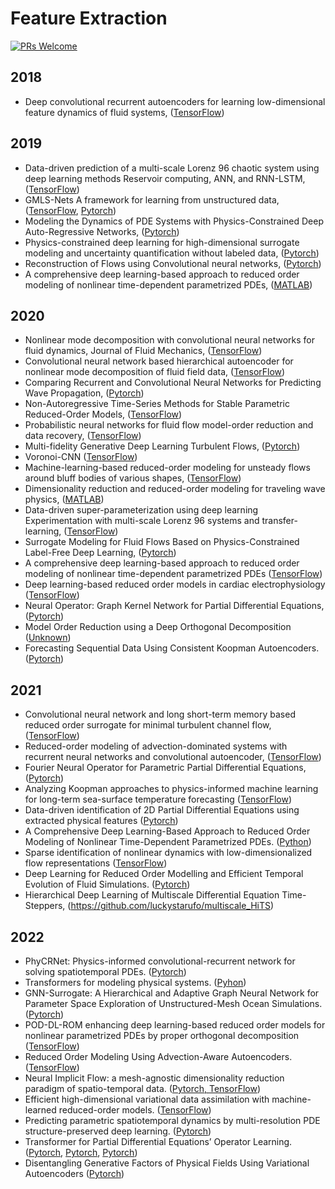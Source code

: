 # Feature Extraction

[![PRs Welcome](https://img.shields.io/badge/PRs-welcome-brightgreen.svg?style=flat-square)](http://makeapullrequest.com)


## 2018
* Deep convolutional recurrent autoencoders for learning low-dimensional feature dynamics of fluid systems, ([TensorFlow](https://github.com/panchgonzalez/nmor))


## 2019
* Data-driven prediction of a multi-scale Lorenz 96 chaotic system using deep learning methods Reservoir computing, ANN, and RNN-LSTM, ([TensorFlow](https://github.com/ashesh6810/RCESN_spatio_temporal))
* GMLS-Nets A framework for learning from unstructured data, ([TensorFlow](https://github.com/rgp62/gmls-nets), [Pytorch](https://github.com/atzberg/gmls-nets))
* Modeling the Dynamics of PDE Systems with Physics-Constrained Deep Auto-Regressive Networks, ([Pytorch](https://github.com/cics-nd/ar-pde-cnn))
* Physics-constrained deep learning for high-dimensional surrogate modeling and uncertainty quantification without labeled data, ([Pytorch](https://github.com/cics-nd/pde-surrogate))
* Reconstruction of Flows using Convolutional neural networks, ([Pytorch](https://github.com/harsha070/Reconstruction-of-Flows))
* A comprehensive deep learning-based approach to reduced order modeling of nonlinear time-dependent parametrized PDEs, ([MATLAB](https://github.com/StefanoPagani/LocalROM))


## 2020
* Nonlinear mode decomposition with convolutional neural networks for fluid dynamics, Journal of Fluid Mechanics, ([TensorFlow](http://kflab.jp/en/index.php?18H03758))
* Convolutional neural network based hierarchical autoencoder for nonlinear mode decomposition of fluid field data, ([TensorFlow](http://kflab.jp/en/index.php?18H03758))
* Comparing Recurrent and Convolutional Neural Networks for Predicting Wave Propagation, ([Pytorch](https://github.com/stathius/wave_propagation))
* Non-Autoregressive Time-Series Methods for Stable Parametric Reduced-Order Models, ([TensorFlow](https://github.com/rmjcs2020/NATSurrogates))
* Probabilistic neural networks for fluid flow model-order reduction and data recovery, ([TensorFlow](https://github.com/Romit-Maulik/Probabilistic_ML_Fluids))
* Multi-fidelity Generative Deep Learning Turbulent Flows, ([Pytorch](https://github.com/zabaras/deep-turbulence))
* Voronoi-CNN ([TensorFlow](https://github.com/kfukami/Voronoi-CNN))
* Machine-learning-based reduced-order modeling for unsteady flows around bluff bodies of various shapes, ([TensorFlow](https://github.com/kazutotess/ML-ROM_Various_Shapes))
* Dimensionality reduction and reduced-order modeling for traveling wave physics, ([MATLAB](https://github.com/mendible/wave_decomposition))
* Data-driven super-parameterization using deep learning Experimentation with multi-scale Lorenz 96 systems and transfer-learning, ([TensorFlow](https://github.com/ashesh6810/Data-driven-super-parametrization-with-deep-learning))
* Surrogate Modeling for Fluid Flows Based on Physics-Constrained Label-Free Deep Learning, ([Pytorch](https://github.com/Jianxun-Wang/LabelFree-DNN-Surrogate))
* A comprehensive deep learning-based approach to reduced order modeling of nonlinear time-dependent parametrized PDEs ([TensorFlow](https://github.com/stefaniafresca/DL-ROM-Meth))
* Deep learning-based reduced order models in cardiac electrophysiology ([TensorFlow](https://github.com/stefaniafresca/DL-ROM))
* Neural Operator: Graph Kernel Network for Partial Differential Equations, ([Pytorch](https://github.com/zongyi-li/graph-pde))
* Model Order Reduction using a Deep Orthogonal Decomposition ([Unknown](https://github.com/danieljtait/mordod))
* Forecasting Sequential Data Using Consistent Koopman Autoencoders. ([Pytorch](https://github.com/erichson/koopmanAE))


## 2021
* Convolutional neural network and long short-term memory based reduced order surrogate for minimal turbulent channel flow, ([TensorFlow](https://github.com/taichimoja/ML-ROM_turbulent_flow))
* Reduced-order modeling of advection-dominated systems with recurrent neural networks and convolutional autoencoder, ([TensorFlow](https://github.com/Romit-Maulik/CAE_LSTM_ROMS))
* Fourier Neural Operator for Parametric Partial Differential Equations, ([Pytorch](https://github.com/zongyi-li/fourier_neural_operator))
* Analyzing Koopman approaches to physics-informed machine learning for long-term sea-surface temperature forecasting ([TensorFlow](https://github.com/JRice15/physics-informed-autoencoders))
* Data-driven identification of 2D Partial Differential Equations using extracted physical features ([Pytorch](https://github.com/BaratiLab/PDE-Identification-Features))
* A Comprehensive Deep Learning-Based Approach to Reduced Order Modeling of Nonlinear Time-Dependent Parametrized PDEs. ([Python](https://github.com/stefaniafresca/DL-ROM-Meth))
* Sparse identification of nonlinear dynamics with low-dimensionalized flow representations ([TensorFlow](https://github.com/kfukami/CNN-SINDy-MLROM))
* Deep Learning for Reduced Order Modelling and Efficient Temporal Evolution of Fluid Simulations. ([Pytorch](https://github.com/pranshupant/DL-ROM))
* Hierarchical Deep Learning of Multiscale Differential Equation Time-Steppers, (https://github.com/luckystarufo/multiscale_HiTS)



## 2022
* PhyCRNet: Physics-informed convolutional-recurrent network for solving spatiotemporal PDEs. ([Pytorch](https://github.com/paulpuren/PhyCRNet))
* Transformers for modeling physical systems. ([Pyhon](https://github.com/zabaras/transformer-physx))
* GNN-Surrogate: A Hierarchical and Adaptive Graph Neural Network for Parameter Space Exploration of Unstructured-Mesh Ocean Simulations. ([Pytorch](https://github.com/trainsn/GNN-Surrogate))
* POD-DL-ROM enhancing deep learning-based reduced order models for nonlinear parametrized PDEs by proper orthogonal decomposition ([TensorFlow](https://github.com/stefaniafresca/POD-DL-ROM))
* Reduced Order Modeling Using Advection-Aware Autoencoders. ([TensorFlow](https://github.com/erdc/aa_autoencoder_mca))
* Neural Implicit Flow: a mesh-agnostic dimensionality reduction paradigm of spatio-temporal data. ([Pytorch, TensorFlow](https://github.com/pswpswpsw/nif))
* Efficient high-dimensional variational data assimilation with machine-learned reduced-order models. ([TensorFlow](https://github.com/AIEADA/LSTM_Var_Prototype))
* Predicting parametric spatiotemporal dynamics by multi-resolution PDE structure-preserved deep learning. ([Pytorch](https://github.com/Jianxun-Wang/PPNN))
* Transformer for Partial Differential Equations’ Operator Learning. ([Pytorch](https://github.com/zongyi-li/fourier_neural_operator), [Pytorch](https://github.com/gaurav71531/mwt-operator), [Pytorch](https://github.com/scaomath/galerkin-transformer))
* Disentangling Generative Factors of Physical Fields Using Variational Autoencoders ([Pytorch](https://github.com/christian-jacobsen/Disentangling-Physical-Fields))

